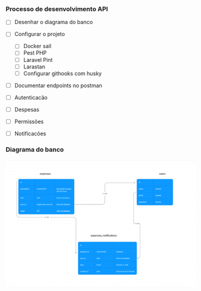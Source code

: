 ### Processo de desenvolvimento API
- [ ] Desenhar o diagrama do banco
- [ ] Configurar o projeto
    - [ ] Docker sail
    - [ ] Pest PHP 
    - [ ] Laravel Pint
    - [ ] Larastan
    - [ ] Configurar githooks com husky
- [ ] Documentar endpoints no postman

- [ ] Autenticacão
- [ ] Despesas
- [ ] Permissões
- [ ] Notificacões


### Diagrama do banco
![Diagrama do banco](../images/database.png)